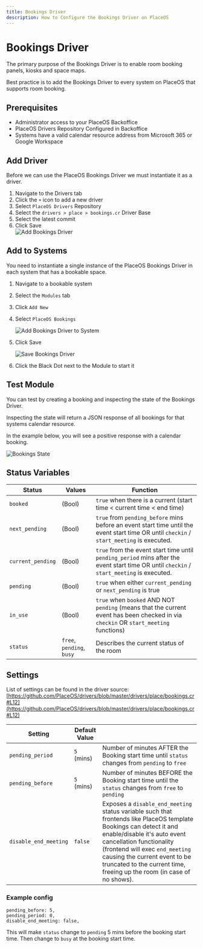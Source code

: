 ```yaml
---
title: Bookings Driver
description: How to Configure the Bookings Driver on PlaceOS
---
```


# Bookings Driver

The primary purpose of the Bookings Driver is to enable room booking panels, kiosks and space maps.

Best practice is to add the Bookings Driver to every system on PlaceOS that supports room booking.

## Prerequisites

* Administrator access to your PlaceOS Backoffice
* PlaceOS Drivers Repository Configured in Backoffice
* Systems have a valid calendar resource address from Microsoft 365 or Google Workspace

## Add Driver

Before we can use the PlaceOS Bookings Driver we must instantiate it as a driver.

1. Navigate to the Drivers tab
2. Click the `+` icon to add a new driver
3. Select `PlaceOS Drivers` Repository
4. Select the `drivers > place > bookings.cr` Driver Base
5. Select the latest commit
6. Click Save\
   ![Add Bookings Driver](assets/add-bookings-driver.png)

## Add to Systems

You need to instantiate a single instance of the PlaceOS Bookings Driver in each system that has a bookable space.

1. Navigate to a bookable system
2. Select the `Modules` tab
3. Click `Add New`
4.  Select `PlaceOS Bookings`

    &#x20;![Add Bookings Driver to System](assets/bookings-to-system.png)
5.  Click Save

    &#x20;![Save Bookings Driver](assets/save-bookings.png)
6. Click the Black Dot next to the Module to start it

## Test Module

You can test by creating a booking and inspecting the state of the Bookings Driver.

Inspecting the state will return a JSON response of all bookings for that systems calendar resource.

In the example below, you will see a positive response with a calendar booking.

![Bookings State](assets/bookings-view-state.png)

## Status Variables

| Status            | Values                    | Function                                                                                                                                  |
| ----------------- | ------------------------- | ----------------------------------------------------------------------------------------------------------------------------------------- |
| `booked`          | (Bool)                    | `true` when there is a current (start time < current time < end time)                                                                     |
| `next_pending`    | (Bool)                    | `true` from `pending_before` mins before an event start time until the event start time OR until `checkin` / `start_meeting` is executed. |
| `current_pending` | (Bool)                    | `true` from the event start time until `pending_period` mins after the event start time OR until `checkin` / `start_meeting` is executed. |
| `pending`         | (Bool)                    | `true` when either `current_pending` or `next_pending` is true                                                                            |
| `in_use`          | (Bool)                    | `true` when `booked` AND NOT `pending` (means that the current event has been checked in via `checkin` OR `start_meeting` functions)      |
| `status`          | `free`, `pending`, `busy` | Describes the current status of the room                                                                                                  |

## Settings

List of settings can be found in the driver source: [https://github.com/PlaceOS/drivers/blob/master/drivers/place/bookings.cr#L12](https://github.com/PlaceOS/drivers/blob/master/drivers/place/bookings.cr#L12)



| Setting               | Default Value |                                                                                                                                                                                                                                                                                                                            |
| --------------------- | ------------- | -------------------------------------------------------------------------------------------------------------------------------------------------------------------------------------------------------------------------------------------------------------------------------------------------------------------------- |
| `pending_period`      | `5` (mins)    | Number of minutes AFTER the Booking start time until `status` changes from `pending` to `free`                                                                                                                                                                                                                             |
| `pending_before`      | `5` (mins)    | Number of minutes BEFORE the Booking start time until the `status` changes from `free`  to `pending`                                                                                                                                                                                                                       |
| `disable_end_meeting` | `false`       | Exposes a `disable_end_meeting` status variable such that frontends like PlaceOS template Bookings can detect it and enable/disable it's auto event cancellation functionality (frontend will exec `end_meeting` causing the current event to be truncated to the current time, freeing up the room (in case of no shows). |

### Example config

```
pending_before: 5,
pending_period: 0,
disable_end_meeting: false,
```

This will make `status` change to `pending` 5 mins before the booking start time. Then change to `busy` at the booking start time.

